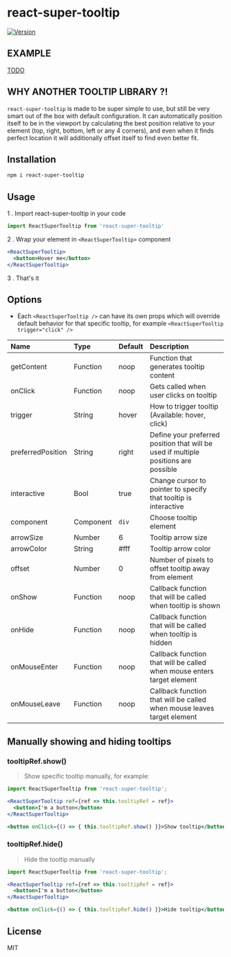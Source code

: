 # react-super-tooltip
[![Version](http://img.shields.io/npm/v/react-super-tooltip.svg)](https://www.npmjs.org/package/react-super-tooltip)

## EXAMPLE

[TODO](https://www.google.com)

## WHY ANOTHER TOOLTIP LIBRARY ?!

`react-super-tooltip` is made to be super simple to use, but still be very smart out of the box with default 
configuration. It can automatically position itself to be in the viewport by calculating the best position 
relative to your element (top, right, bottom, left or any 4 corners), and even when it finds perfect location 
it will additionally offset itself to find even better fit. 

## Installation

```sh
npm i react-super-tooltip
```

## Usage

1 . Import react-super-tooltip in your code

```js
import ReactSuperTooltip from 'react-super-tooltip'
```

2 . Wrap your element in `<ReactSuperTooltip>` component

```jsx
<ReactSuperTooltip>
  <button>Hover me</button>
</ReactSuperTooltip>
```

3 . That's it

## Options

* Each `<ReactSuperTooltip />` can have its own props which will override default behavior for that specific tooltip, for example `<ReactSuperTooltip trigger="click" />`

Name                |Type       |Default    |Description
|:---               |:---       |:---       |:---
getContent          |Function   |noop       |Function that generates tooltip content
onClick             |Function   |noop       |Gets called when user clicks on tooltip 
trigger             |String     |hover      |How to trigger tooltip (Available: hover, click)
preferredPosition   |String     |right      |Define your preferred position that will be used if multiple positions are possible 
interactive         |Bool       |true       |Change cursor to pointer to specify that tooltip is interactive
component           |Component  |`div`      |Choose tooltip element
arrowSize           |Number     |6          |Tooltip arrow size
arrowColor          |String     |#fff       |Tooltip arrow color
offset              |Number     |0          |Number of pixels to offset tooltip away from element
onShow              |Function   |noop       |Callback function that will be called when tooltip is shown
onHide              |Function   |noop       |Callback function that will be called when tooltip is hidden
onMouseEnter        |Function   |noop       |Callback function that will be called when mouse enters target element
onMouseLeave        |Function   |noop       |Callback function that will be called when mouse leaves target element

## Manually showing and hiding tooltips

### tooltipRef.show()

> Show specific tooltip manually, for example:

```jsx
import ReactSuperTooltip from 'react-super-tooltip';

<ReactSuperTooltip ref={ref => this.tooltipRef = ref}>
  <button>I'm a button</button>
</ReactSuperTooltip>

<button onClick={() => { this.tooltipRef.show() }}>Show tooltip</button>
```
### tooltipRef.hide()

> Hide the tooltip manually

```jsx
import ReactSuperTooltip from 'react-super-tooltip';

<ReactSuperTooltip ref={ref => this.tooltipRef = ref}>
  <button>I'm a button</button>
</ReactSuperTooltip>

<button onClick={() => { this.tooltipRef.hide() }}>Hide tooltip</button>
```

## License

MIT
